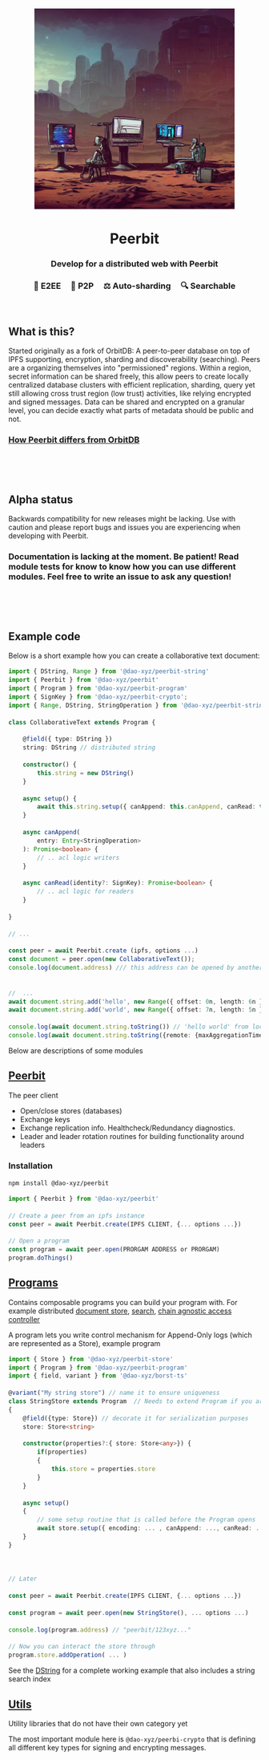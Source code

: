 
<br>
<p align="center">
    <img width="400" src="./peer.png"  alt="Peerbit icon Icon">
</p>

<h1 align="center">
    <strong>
        Peerbit
   </strong>
</h1>

<h3 align="center">
    Develop for a distributed web with Peerbit
</h3>

<h3 align="center">🤫 E2EE &nbsp; &nbsp; 👯 P2P &nbsp; &nbsp; ⚖️ Auto-sharding  &nbsp; &nbsp;  🔍 Searchable</h3>
<br>


## What is this?
Started originally as a fork of OrbitDB: A peer-to-peer database on top of IPFS supporting, encryption, sharding and discoverability (searching). Peers are a organizing themselves into "permissioned" regions. Within a region, secret information can be shared freely, this allow peers to create locally centralized database clusters with efficient replication, sharding, query yet still allowing cross trust region (low trust) activities, like relying encrypted and signed messages. Data can be shared and encrypted on a granular level, you can decide exactly what parts of metadata should be public and not.

### [How Peerbit differs from OrbitDB](./documentation/DIFFERENCE.md)

</br>
</br>
</br>

## Alpha status

Backwards compatibility for new releases might be lacking. Use with caution and please report bugs and issues you are experiencing when developing with Peerbit. 

### Documentation is lacking at the moment. Be patient! Read module tests for know to know how you can use different modules. Feel free to write an issue to ask any question!  

</br>
</br>
</br>



## Example code 
Below is a short example how you can create a collaborative text document: 

```typescript
import { DString, Range } from '@dao-xyz/peerbit-string'
import { Peerbit } from '@dao-xyz/peerbit'
import { Program } from '@dao-xyz/peerbit-program'
import { SignKey } from '@dao-xyz/peerbit-crypto';
import { Range, DString, StringOperation } from '@dao-xyz/peerbit-string';

class CollaborativeText extends Program {

    @field({ type: DString })
    string: DString // distributed string 

    constructor() {
        this.string = new DString()
    }

    async setup() {
        await this.string.setup({ canAppend: this.canAppend, canRead: this.canRead })
    }

    async canAppend(
        entry: Entry<StringOperation>
    ): Promise<boolean> {
        // .. acl logic writers
    }

    async canRead(identity?: SignKey): Promise<boolean> {
        // .. acl logic for readers
    }

}

// ... 

const peer = await Peerbit.create (ipfs, options ...)
const document = peer.open(new CollaborativeText());
console.log(document.address) /// this address can be opened by another peer 


//  ... 
await document.string.add('hello', new Range({ offset: 0n, length: 6n }));
await document.string.add('world', new Range({ offset: 7n, length: 5n }));

console.log(await document.string.toString()) // 'hello world' from local store
console.log(await document.string.toString({remote: {maxAggregationTime: 3000 }})) // 'hello world' from peers

```


Below are descriptions of some modules

## [Peerbit](./packages/client)
The peer client
- Open/close stores (databases)
- Exchange keys
- Exchange replication info. Healthcheck/Redundancy diagnostics. 
- Leader and leader rotation routines for building functionality around leaders

### Installation 
```sh
npm install @dao-xyz/peerbit
```

```typescript
import { Peerbit } from '@dao-xyz/peerbit'

// Create a peer from an ipfs instance
const peer = await Peerbit.create(IPFS CLIENT, {... options ...})

// Open a program 
const program = await peer.open(PRORGAM ADDRESS or PRORGAM)
program.doThings()
```

## [Programs](./packages/programs)
Contains composable programs you can build your program with. For example distributed [document store](./packages/programs/data/document), [search](./packages/programs/discovery/any-search), [chain agnostic access controller](./packages/programs/acl/dynamic-access-controller) 

A program lets you write control mechanism for Append-Only logs (which are represented as a Store), example program

```typescript 
import { Store } from '@dao-xyz/peerbit-store'
import { Program } from '@dao-xyz/peerbit-program' 
import { field, variant } from '@dao-xyz/borst-ts' 

@variant("My string store") // name it to ensure uniqueness
class StringStore extends Program  // Needs to extend Program if you are going to store Store<any> in your class
{
    @field({type: Store}) // decorate it for serialization purposes 
    store: Store<string>

    constructor(properties?:{ store: Store<any>}) {
        if(properties)
        {
            this.store = properties.store
        }
    }

    async setup() 
    {
        // some setup routine that is called before the Program opens
        await store.setup({ encoding: ... , canAppend: ..., canRead: ...})
    }
}



// Later 

const peer = await Peerbit.create(IPFS CLIENT, {... options ...})

const program = await peer.open(new StringStore(), ... options ...)
 
console.log(program.address) // "peerbit/123xyz..." 

// Now you can interact the store through 
program.store.addOperation( ... )
```

See the [DString](./packages/programs/data/string) for a complete working example that also includes a string search index



## [Utils](./packages/utils/)
Utility libraries that do not have their own category yet

The most important module here is 
```@dao-xyz/peerbi-crypto``` that is defining all different key types for signing and encrypting messages.